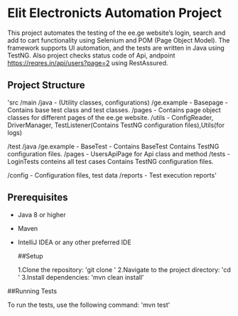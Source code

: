 # Elit Electronicts Automation Project

This project automates the testing of the ee.ge website’s login, search and add to cart functionality using Selenium and POM (Page Object Model). The framework supports UI automation, and the tests are written in Java using TestNG.
Also project checks status code of Api, andpoint https://reqres.in/api/users?page=2 using RestAssured.

## Project Structure

'src
  /main
    /java  - (Utility classes, configurations)
      /ge.example - Basepage - Contains base test class and test classes.
        /pages  -  Contains page object classes for different pages of the ee.ge website.
        /utils  -  ConfigReader, DriverManager, TestListener(Contains TestNG configuration files),Utils(for logs)
        
  /test
    /java
      /ge.example - BaseTest - Contains BaseTest Contains TestNG configuration files.
        /pages  - UsersApiPage for Api class and method
        /tests  - LoginTests conteins all test cases Contains TestNG configuration files.
        
      
/config  - Configuration files, test data
/reports - Test execution reports'


## Prerequisites

- Java 8 or higher
- Maven
- IntelliJ IDEA or any other preferred IDE

  ##Setup
  
  1.Clone the repository:
'git clone <repository-url>'
  2.Navigate to the project directory:
'cd <project-directory>'
  3.Install dependencies:
'mvn clean install'


##Running Tests

To run the tests, use the following command:
'mvn test'
